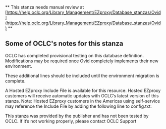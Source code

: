 ** This stanza needs manual review at [https://help.oclc.org/Library_Management/EZproxy/Database_stanzas/Ovid](https://help.oclc.org/Library_Management/EZproxy/Database_stanzas/Ovid) **

## Some of OCLC's notes for this stanza

OCLC has completed provisional testing on this database definition. Modifications may be required once Ovid completely implements their new environment.

These additional lines should be included until the environment migration is complete.

A Hosted EZproxy Include File is available for this resource. Hosted EZproxy customers will receive automatic updates with OCLC&rsquo;s latest version of this stanza. Note: Hosted EZproxy customers in the Americas using self-service may reference the Include File by adding the following line to config.txt:

This stanza was provided by the publisher and has not been tested by OCLC. If it&rsquo;s not working properly, please contact OCLC Support

&nbsp;
